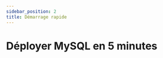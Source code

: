 ```yaml
---
sidebar_position: 2
title: Démarrage rapide
---
```


# Déployer MySQL en 5 minutes

<!-- TODO: Contenu à rédiger --> 